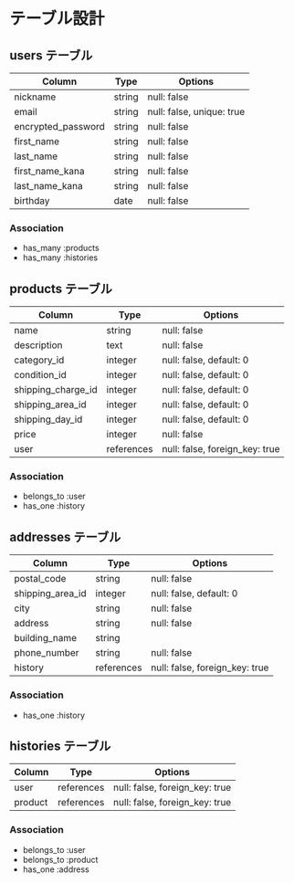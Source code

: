 # テーブル設計

## users テーブル

| Column             | Type   | Options                        |
| ------------------ | ------ | ------------------------------ |
| nickname           | string | null: false                    |
| email              | string | null: false, unique: true      |
| encrypted_password | string | null: false                    |
| first_name         | string | null: false                    |
| last_name          | string | null: false                    |
| first_name_kana    | string | null: false                    |
| last_name_kana     | string | null: false                    |
| birthday           | date   | null: false                    |

### Association
  - has_many :products
  - has_many :histories


## products テーブル

| Column              | Type       | Options                        |
| ------------------- | ---------- | ------------------------------ |
| name                | string     | null: false                    |
| description         | text       | null: false                    |
| category_id         | integer    | null: false, default: 0        |
| condition_id        | integer    | null: false, default: 0        |
| shipping_charge_id  | integer    | null: false, default: 0        |
| shipping_area_id    | integer    | null: false, default: 0        |
| shipping_day_id     | integer    | null: false, default: 0        |
| price               | integer    | null: false                    |
| user                | references | null: false, foreign_key: true |

### Association

  - belongs_to :user
  - has_one :history


## addresses テーブル

| Column              | Type       | Options                        |
| ------------------- | ---------- | ------------------------------ |
| postal_code         | string     | null: false                    |
| shipping_area_id    | integer    | null: false, default: 0        |
| city                | string     | null: false                    |
| address             | string     | null: false                    |
| building_name       | string     |                                |
| phone_number        | string     | null: false                    |
| history             | references | null: false, foreign_key: true |

### Association

  - has_one :history




## histories テーブル

| Column              | Type       | Options                        |
| ------------------- | ---------- | ------------------------------ |
| user                | references | null: false, foreign_key: true |
| product             | references | null: false, foreign_key: true |

### Association

  - belongs_to :user
  - belongs_to :product
  - has_one :address